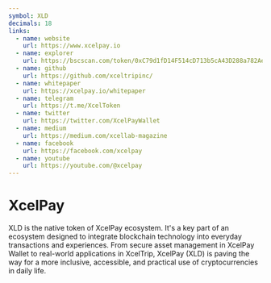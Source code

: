 ```yaml
---
symbol: XLD
decimals: 18
links:
  - name: website
    url: https://www.xcelpay.io
  - name: explorer
    url: https://bscscan.com/token/0xC79d1fD14F514cD713b5cA43D288a782Ae53eAb2
  - name: github
    url: https://github.com/xceltripinc/
  - name: whitepaper
    url: https://xcelpay.io/whitepaper
  - name: telegram
    url: https://t.me/XcelToken
  - name: twitter
    url: https://twitter.com/XcelPayWallet
  - name: medium
    url: https://medium.com/xcellab-magazine
  - name: facebook
    url: https://facebook.com/xcelpay
  - name: youtube
    url: https://youtube.com/@xcelpay
---
```


# XcelPay

XLD is the native token of XcelPay ecosystem. It's a key part of an ecosystem designed to integrate blockchain technology into everyday transactions and experiences. From secure asset management in XcelPay Wallet to real-world applications in XcelTrip, XcelPay (XLD) is paving the way for a more inclusive, accessible, and practical use of cryptocurrencies in daily life.
